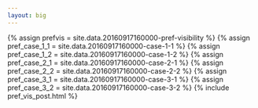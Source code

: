 ```yaml
---
layout: big
---
```

{% assign prefvis = site.data.20160917160000-pref-visibility %}
{% assign pref_case_1_1 = site.data.20160917160000-case-1-1 %}
{% assign pref_case_1_2 = site.data.20160917160000-case-1-2 %}
{% assign pref_case_2_1 = site.data.20160917160000-case-2-1 %}
{% assign pref_case_2_2 = site.data.20160917160000-case-2-2 %}
{% assign pref_case_3_1 = site.data.20160917160000-case-3-1 %}
{% assign pref_case_3_2 = site.data.20160917160000-case-3-2 %}
{% include pref_vis_post.html %}
